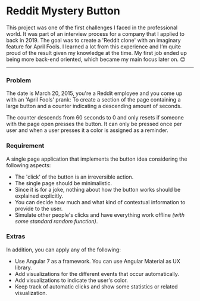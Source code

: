 # Reddit Mystery Button
This project was one of the first challenges I faced in the professional world. It was part of an interview process for a company that I applied to back in 2019. The goal was to create a 'Reddit clone' with an imaginary feature for April Fools. I learned a lot from this experience and I’m quite proud of the result given my knowledge at the time. 
My first job ended up being more back-end oriented, which became my main focus later on. 😊

---
### Problem
The date is March 20, 2015, you're a Reddit employee and you come up with an 'April Fools' prank: To create a section of the page containing a large button and a counter indicating a descending amount of seconds.

The counter descends from 60 seconds to 0 and only resets if someone with the page open presses the button. It can only be pressed once per user and when a user presses it a color is assigned as a reminder.

### Requirement
A single page application that implements the button idea considering the following aspects:
- The 'click' of the button is an irreversible action.
- The single page should be minimalistic.
- Since it is for a joke, nothing about how the button works should be explained explicitly.
- You can decide how much and what kind of contextual information to provide to the user.
- Simulate other people's clicks and have everything work offline _(with some standard random function)_.

### Extras
In addition, you can apply any of the following:

- Use Angular 7 as a framework. You can use Angular Material as UX library.
- Add visualizations for the different events that occur automatically.
- Add visualizations to indicate the user's color.
- Keep track of automatic clicks and show some statistics or related visualization.
